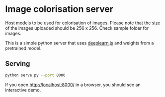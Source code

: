 # Image colorisation server

Host models to be used for colorisation of images. Please note that the size of the images uploaded should be 256 x 256. Check sample folder for images. 

This is a simple python server that uses [deeplearn.js](https://deeplearnjs.org/) and weights from a pretrained model.

## Serving

```sh
python serve.py --port 8000
```

If you open [http://localhost:8000/](http://localhost:8000/) in a browser, you should see an interactive demo.
